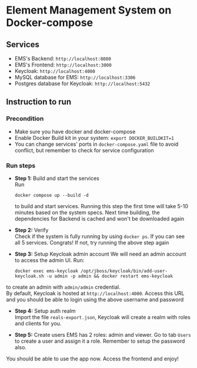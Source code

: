 # Element Management System on Docker-compose

## Services

- EMS's Backend: `http://localhost:8080`
- EMS's Frontend: `http://localhost:3000`
- Keycloak: `http://localhost:4000`
- MySQL database for EMS: `http://localhost:3306`
- Postgres database for Keycloak: `http://localhost:5432`

## Instruction to run

### Precondition

- Make sure you have docker and docker-compose
- Enable Docker Build kit in your system: `export DOCKER_BUILDKIT=1`
- You can change services' ports in `docker-compose.yaml` file to avoid conflict, but remember to check for service configuration

### Run steps

- **Step 1:** Build and start the services  
  Run
  ```
  docker compose up --build -d
  ```
  to build and start services. Running this step the first time will take 5-10 minutes based on the system specs. Next time building, the dependencies for Backend is cached and won't be downloaded again
- **Step 2:** Verify  
  Check if the system is fully running by using `docker ps`. If you can see all 5 services. Congrats! If not, try running the above step again
- **Step 3:** Setup Keycloak admin account
  We will need an admin account to access the admin UI.
  Run:

  ```
  docker exec ems-keycloak /opt/jboss/keycloak/bin/add-user-keycloak.sh -u admin -p admin && docker restart ems-keycloak
  ```

to create an admin with `admin/admin` credential.  
By default, Keycloak is hosted at `http://localhost:4000`. Access this URL and you should be able to login using the above username and password

- **Step 4:** Setup auth realm  
  Import the file `reals-export.json`, Keycloak will create a realm with roles and clients for you.

- **Step 5:** Create users
  EMS has 2 roles: admin and viewer. Go to tab `Users` to create a user and assign it a role. Remember to setup the password also.

You should be able to use the app now. Access the frontend and enjoy!

